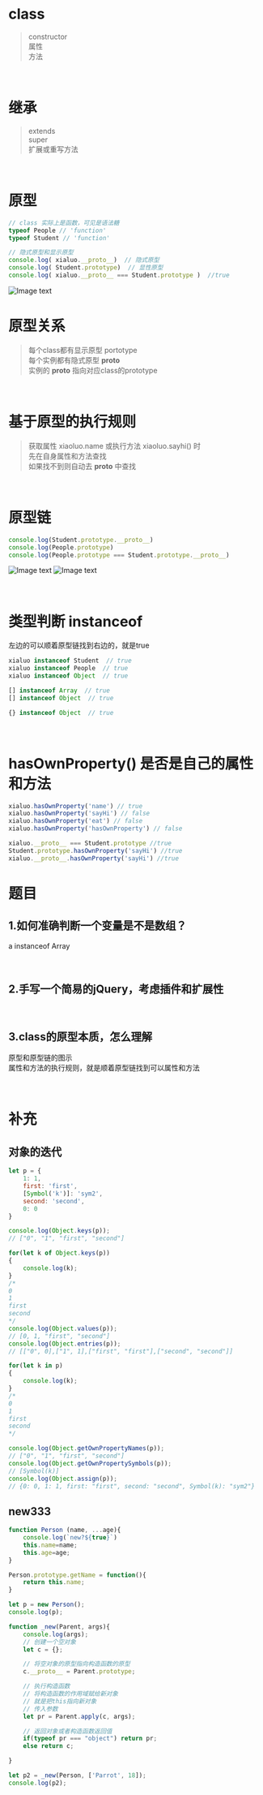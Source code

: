 # class
> constructor  
> 属性  
> 方法

&nbsp;
# 继承
> extends  
> super  
> 扩展或重写方法  

&nbsp;

# 原型
```javascript
// class 实际上是函数，可见是语法糖
typeof People // 'function'
typeof Student // 'function'

// 隐式原型和显示原型
console.log( xialuo.__proto__)  // 隐式原型
console.log( Student.prototype)  // 显性原型
console.log( xialuo.__proto__ === Student.prototype )  //true
```

![Image text](./yx.png)
&nbsp;

# 原型关系
> 每个class都有显示原型 portotype   
> 每个实例都有隐式原型 __proto__  
> 实例的 __proto__ 指向对应class的prototype

&nbsp;


# 基于原型的执行规则
> 获取属性 xiaoluo.name 或执行方法 xiaoluo.sayhi() 时  
> 先在自身属性和方法查找  
> 如果找不到则自动去 __proto__ 中查找  

&nbsp;

# 原型链
```javascript
console.log(Student.prototype.__proto__)
console.log(People.prototype)
console.log(People.prototype === Student.prototype.__proto__)
```
![Image text](./yxl.jpg)
![Image text](./yxl2.jpg)

&nbsp;

# 类型判断 instanceof
左边的可以顺着原型链找到右边的，就是true
```javascript
xialuo instanceof Student  // true
xialuo instanceof People  // true
xialuo instanceof Object  // true

[] instanceof Array  // true
[] instanceof Object  // true

{} instanceof Object  // true
```
&nbsp;

# hasOwnProperty() 是否是自己的属性和方法
```javascript
xialuo.hasOwnProperty('name') // true
xialuo.hasOwnProperty('sayHi') // false
xialuo.hasOwnProperty('eat') // false
xialuo.hasOwnProperty('hasOwnProperty') // false

xialuo.__proto__ === Student.prototype //true
Student.prototype.hasOwnProperty('sayHi') //true
xialuo.__proto__.hasOwnProperty('sayHi') //true
```

# 题目
## 1.如何准确判断一个变量是不是数组？
a instanceof Array

&nbsp;

## 2.手写一个简易的jQuery，考虑插件和扩展性
&nbsp;


## 3.class的原型本质，怎么理解
原型和原型链的图示  
属性和方法的执行规则，就是顺着原型链找到可以属性和方法  

&nbsp;

# 补充
## 对象的迭代
```javascript
let p = {
    1: 1, 
    first: 'first', 
    [Symbol('k')]: 'sym2', 
    second: 'second', 
    0: 0 
}

console.log(Object.keys(p));
// ["0", "1", "first", "second"]

for(let k of Object.keys(p))
{
    console.log(k);
}
/*
0
1
first
second
*/
console.log(Object.values(p));
// [0, 1, "first", "second"]
console.log(Object.entries(p));
// [["0", 0],["1", 1],["first", "first"],["second", "second"]]

for(let k in p)
{
    console.log(k);
}
/*
0
1
first
second
*/

console.log(Object.getOwnPropertyNames(p));
// ["0", "1", "first", "second"]
console.log(Object.getOwnPropertySymbols(p));
// [Symbol(k)]
console.log(Object.assign(p));
// {0: 0, 1: 1, first: "first", second: "second", Symbol(k): "sym2"}

```

## new333
```javascript
function Person (name, ...age){
    console.log(`new?${true}`)
    this.name=name;
    this.age=age;
}

Person.prototype.getName = function(){
    return this.name;
}

let p = new Person();
console.log(p);

function _new(Parent, args){
    console.log(args);
    // 创建一个空对象
    let c = {};

    // 将空对象的原型指向构造函数的原型
    c.__proto__ = Parent.prototype;

    // 执行构造函数
    // 将构造函数的作用域赋给新对象
    // 就是把this指向新对象
    // 传入参数
    let pr = Parent.apply(c, args);

    // 返回对象或者构造函数返回值
    if(typeof pr === "object") return pr;
    else return c;

}

let p2 = _new(Person, ['Parrot', 18]);
console.log(p2);




```



